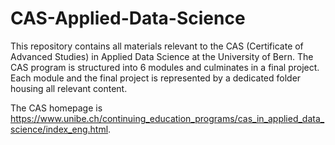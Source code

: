 # CAS-Applied-Data-Science
This repository contains all materials relevant to the CAS (Certificate of Advanced Studies) in Applied Data Science at the University of Bern.
The CAS program is structured into 6 modules and culminates in a final project. Each module and the final project is represented by a dedicated folder housing all relevant content.

The CAS homepage is https://www.unibe.ch/continuing_education_programs/cas_in_applied_data_science/index_eng.html. 
